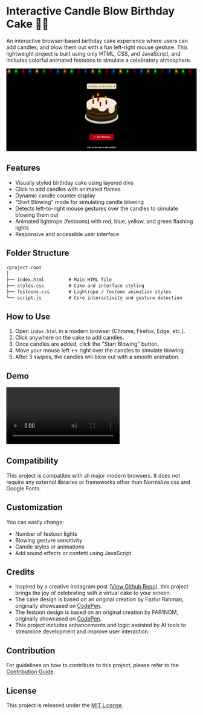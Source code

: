 # Interactive Candle Blow Birthday Cake 🍰🎂

An interactive browser-based birthday cake experience where users can add candles, and blow them out with a fun left-right mouse gesture. This lightweight project is built using only HTML, CSS, and JavaScript, and includes colorful animated festoons to simulate a celebratory atmosphere.

![1752830767851](image/README/1752830767851.png)

## Features

- Visually styled birthday cake using layered divs
- Click to add candles with animated flames
- Dynamic candle counter display
- "Start Blowing" mode for simulating candle blowing
- Detects left-to-right mouse gestures over the candles to simulate blowing them out
- Animated lightrope (festoons) with red, blue, yellow, and green flashing lights
- Responsive and accessible user interface

## Folder Structure

```
/project-root
│
├── index.html         # Main HTML file
├── styles.css         # Cake and interface styling
├── festoons.css       # Lightrope / festoon animation styles
└── script.js          # Core interactivity and gesture detection
```

## How to Use

1. Open `index.html` in a modern browser (Chrome, Firefox, Edge, etc.).
2. Click anywhere on the cake to add candles.
3. Once candles are added, click the "Start Blowing" button.
4. Move your mouse left ↔️ right over the candles to simulate blowing.
5. After 3 swipes, the candles will blow out with a smooth animation.

## Demo

<video src="image/README/1752832030649.mp4" controls></video>


## Compatibility

This project is compatible with all major modern browsers. It does not require any external libraries or frameworks other than Normalize.css and Google Fonts.

## Customization

You can easily change:

- Number of festoon lights
- Blowing gesture sensitivity
- Candle styles or animations
- Add sound effects or confetti using JavaScript

## Credits

* Inspired by a creative Instagram post ([View Github Repo](https://github.com/sherryuser/cake-blow)), this project brings the joy of celebrating with a virtual cake to your screen.
* The cake design is based on an original creation by Fazlur Rahman, originally showcased on [CodePen](https://codepen.io/fazlurr/pen/gPMJMK "Cake by Fazlur Rahman").
* The festoon design is based on an original creation by FAR1NOM, originally showcased on [CodePen](https://codepen.io/FAR1NOM/pen/zYaVraW "Festoon by FAR1NOM").
* This project includes enhancements and logic assisted by AI tools to streamline development and improve user interaction.

## Contribution

For guidelines on how to contribute to this project, please refer to the [Contribution Guide](./CONTRIBUTION.md).

## License

This project is released under the [MIT License](./LICENSE.md).
